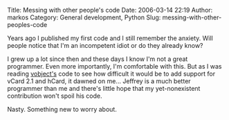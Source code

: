 Title: Messing with other people's code
Date: 2006-03-14 22:19
Author: markos
Category: General development, Python
Slug: messing-with-other-peoples-code

Years ago I published my first code and I still remember the anxiety.
Will people notice that I'm an incompetent idiot or do they already
know?

I grew up a lot since then and these days I know I'm not a great
programmer. Even more importantly, I'm comfortable with this. But as I
was reading [vobject's](http://vobject.skyhouseconsulting.com/) code to
see how difficult it would be to add support for vCard 2.1 and hCard, it
dawned on me... Jeffrey is a much better programmer than me and there's
little hope that my yet-nonexistent contribution won't spoil his code.

Nasty. Something new to worry about.


